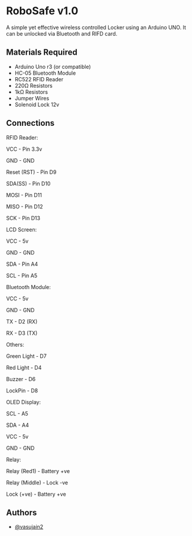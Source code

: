 
# RoboSafe v1.0

A simple yet effective wireless controlled Locker using an Arduino UNO. It can be unlocked via Bluetooth and RIFD card.




## Materials Required
- Arduino Uno r3 (or compatible)
- HC-05 Bluetooth Module
- RC522 RFID Reader
- 220Ω Resistors
- 1kΩ Resistors
- Jumper Wires
- Solenoid Lock 12v

## Connections

RFID Reader:

VCC - Pin 3.3v

GND - GND

Reset (RST) - Pin D9

SDA(SS) - Pin D10

MOSI - Pin D11

MISO - Pin D12

SCK - Pin D13

LCD Screen:

VCC - 5v

GND - GND

SDA - Pin A4

SCL - Pin A5

Bluetooth Module:

VCC - 5v

GND - GND

TX - D2 (RX)

RX - D3 (TX)

Others:

Green Light - D7

Red Light - D4

Buzzer - D6

LockPin - D8

OLED Display:

SCL - A5

SDA - A4

VCC - 5v

GND - GND

Relay:

Relay (Red1) - Battery +ve

Relay (Middle) - Lock -ve

Lock (+ve) - Battery +ve


## Authors

- [@vasujain2](https://github.com/vasujain2)


 
